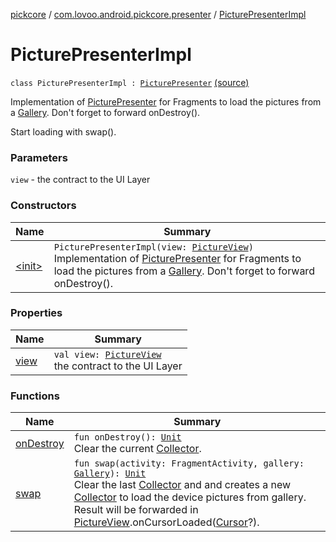 [pickcore](../../index.md) / [com.lovoo.android.pickcore.presenter](../index.md) / [PicturePresenterImpl](./index.md)

# PicturePresenterImpl

`class PicturePresenterImpl : `[`PicturePresenter`](../../com.lovoo.android.pickcore.contract/-picture-presenter/index.md) [(source)](https://github.com/lovoo/android-pickpic/blob/master/pickcore/pickcore/src/main/kotlin/com/lovoo/android/pickcore/presenter/PicturePresenterImpl.kt#L36)

Implementation of [PicturePresenter](../../com.lovoo.android.pickcore.contract/-picture-presenter/index.md) for Fragments to load the pictures from a [Gallery](../../com.lovoo.android.pickcore.model/-gallery/index.md).
Don't forget to forward onDestroy().

Start loading with swap().

### Parameters

`view` - the contract to the UI Layer

### Constructors

| Name | Summary |
|---|---|
| [&lt;init&gt;](-init-.md) | `PicturePresenterImpl(view: `[`PictureView`](../../com.lovoo.android.pickcore.contract/-picture-view/index.md)`)`<br>Implementation of [PicturePresenter](../../com.lovoo.android.pickcore.contract/-picture-presenter/index.md) for Fragments to load the pictures from a [Gallery](../../com.lovoo.android.pickcore.model/-gallery/index.md). Don't forget to forward onDestroy(). |

### Properties

| Name | Summary |
|---|---|
| [view](view.md) | `val view: `[`PictureView`](../../com.lovoo.android.pickcore.contract/-picture-view/index.md)<br>the contract to the UI Layer |

### Functions

| Name | Summary |
|---|---|
| [onDestroy](on-destroy.md) | `fun onDestroy(): `[`Unit`](https://kotlinlang.org/api/latest/jvm/stdlib/kotlin/-unit/index.html)<br>Clear the current [Collector](../../com.lovoo.android.pickcore.loader/-collector/index.md). |
| [swap](swap.md) | `fun swap(activity: FragmentActivity, gallery: `[`Gallery`](../../com.lovoo.android.pickcore.model/-gallery/index.md)`): `[`Unit`](https://kotlinlang.org/api/latest/jvm/stdlib/kotlin/-unit/index.html)<br>Clear the last [Collector](../../com.lovoo.android.pickcore.loader/-collector/index.md) and and creates a new [Collector](../../com.lovoo.android.pickcore.loader/-collector/index.md) to load the device pictures from gallery. Result will be forwarded in [PictureView](../../com.lovoo.android.pickcore.contract/-picture-view/index.md).onCursorLoaded([Cursor](#)?). |
